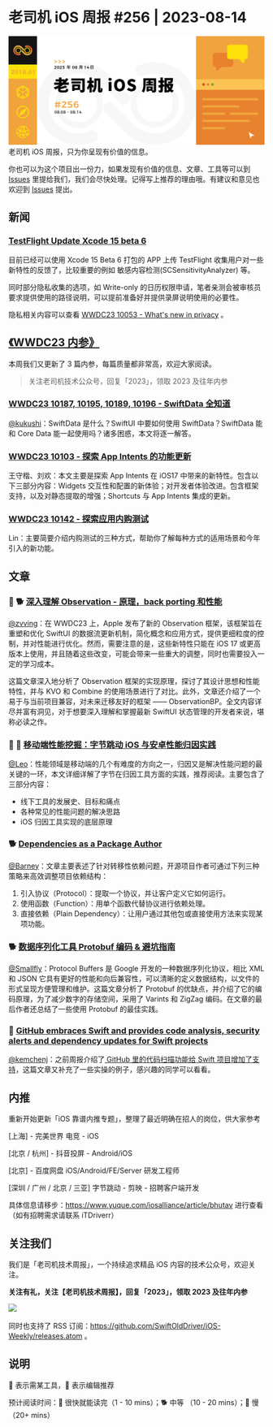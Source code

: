 # 老司机 iOS 周报 #256 | 2023-08-14

![ios-weekly](https://github.com/SwiftOldDriver/iOS-Weekly/blob/master/assets/weekly-header/256.png?raw=true)
老司机 iOS 周报，只为你呈现有价值的信息。

你也可以为这个项目出一份力，如果发现有价值的信息、文章、工具等可以到 [Issues](https://github.com/SwiftOldDriver/iOS-Weekly/issues) 里提给我们，我们会尽快处理。记得写上推荐的理由哦。有建议和意见也欢迎到 [Issues](https://github.com/SwiftOldDriver/iOS-Weekly/issues) 提出。

## 新闻

### [TestFlight Update Xcode 15 beta 6](https://developer.apple.com/news/releases/?id=08022023a)

目前已经可以使用 Xcode 15 Beta 6 打包的 APP 上传 TestFlight 收集用户对一些新特性的反馈了，比较重要的例如 敏感内容检测(SCSensitivityAnalyzer) 等。

同时部分隐私收集的选项，如 Write-only 的日历权限申请，笔者亲测会被审核员要求提供使用的路径说明，可以提前准备好并提供录屏说明使用的必要性。

隐私相关内容可以查看 [WWDC23 10053 - What's new in privacy](https://xiaozhuanlan.com/topic/9504861273) 。

## [《WWDC23 内参》](https://xiaozhuanlan.com/wwdc23)

本周我们又更新了 3 篇内参，每篇质量都非常高，欢迎大家阅读。

> 关注老司机技术公众号，回复「2023」，领取 2023 及往年内参

### [WWDC23 10187, 10195, 10189, 10196 - SwiftData 全知道](https://xiaozhuanlan.com/topic/4937125086)

[@kukushi](https://kukushi.github.io/)：SwiftData 是什么？SwiftUI 中要如何使用 SwiftData？SwiftData 能和 Core Data 能一起使用吗？诸多困惑，本文将逐一解答。

### [WWDC23 10103 - 探索 App Intents 的功能更新](https://xiaozhuanlan.com/topic/9860547123)

王守楷、刘欢：本文主要是探索 App Intents 在 iOS17 中带来的新特性。包含以下三部分内容：Widgets 交互性和配置的新体验；对开发者体验改进。包含框架支持，以及对静态提取的增强；Shortcuts 与 App Intents 集成的更新。

### [WWDC23 10142 - 探索应用内购测试](https://xiaozhuanlan.com/topic/5180246739)

Lin：主要简要介绍内购测试的三种方式，帮助你了解每种方式的适用场景和今年引入的新功能。

## 文章

### 🌟 🐕 [深入理解 Observation - 原理，back porting 和性能](https://onevcat.com/2023/08/observation-framework/)

[@zvving](https://github.com/zvving)：在 WWDC23 上，Apple 发布了新的 Observation 框架，该框架旨在重塑和优化 SwiftUI 的数据流更新机制，简化概念和应用方式，提供更细粒度的控制，并对性能进行优化。然而，需要注意的是，这些新特性只能在 iOS 17 或更高版本上使用，并且随着这些改变，可能会带来一些重大的调整，同时也需要投入一定的学习成本。

这篇文章深入地分析了 Observation 框架的实现原理，探讨了其设计思想和性能特性，并与 KVO 和 Combine 的使用场景进行了对比。此外，文章还介绍了一个易于与当前项目兼容，对未来迁移友好的框架 —— ObservationBP。全文内容详尽并富有洞见，对于想要深入理解和掌握最新 SwiftUI 状态管理的开发者来说，堪称必读之作。

### 🌟 🐢 [移动端性能挖掘：字节跳动 iOS 与安卓性能归因实践](https://mp.weixin.qq.com/s/12Co7Tbvw2PmIZPqFlxaHA)

[@Leo](https://github.com/leomobiledeveloper)：性能领域是移动端的几个有难度的方向之一，归因又是解决性能问题的最关键的一环，本文详细详解了字节在归因工具方面的实践，推荐阅读。主要包含了三部分内容：

* 线下工具的发展史、目标和痛点
* 各种常见的性能问题的解决思路
* iOS 归因工具实现的底层原理

### 🐕 [Dependencies as a Package Author](https://www.massicotte.org/package-author-dependencies)

[@Barney](https://github.com/BarneyZhaoooo)：文章主要表述了针对转移性依赖问题，开源项目作者可通过下列三种策略来高效调整项目依赖结构：

1. 引入协议（Protocol）：提取一个协议，并让客户定义它如何运行。
2. 使用函数（Function）：用单个函数代替协议进行依赖处理。
3. 直接依赖（Plain Dependency）：让用户通过其他包或直接使用方法来实现某项功能。

### 🐕 [数据序列化工具 Protobuf 编码 & 避坑指南](https://mp.weixin.qq.com/s/xH9v4Al3B2vPbZIp2yqZpQ)
[@Smallfly](https://github.com/iostalks)：Protocol Buffers 是 Google 开发的一种数据序列化协议，相比 XML 和 JSON 它具有更好的性能和向后兼容性，可以清晰的定义数据结构，以文件的形式呈现方便管理和维护。这篇文章分析了 Protobuf 的优缺点，并介绍了它的编码原理，为了减少数字的存储空间，采用了 Varints 和 ZigZag 编码。在文章的最后作者还总结了一些使用 Protobuf 的最佳实践。

### 🐎 [GitHub embraces Swift and provides code analysis, security alerts and dependency updates for Swift projects](https://blog.eidinger.info/github-embraces-swift-and-provides-code-analysis-security-alerts-and-dependency-updates-for-swift-projects)

[@kemchenj](https://kemchenj.github.io/)：之前周报介绍了[ GitHub 里的代码扫描功能给 Swift 项目增加了支持](https://github.com/SwiftOldDriver/iOS-Weekly/blob/a6da79a0300d5d99b2a270819f88f6be6ddf1785/Reports/2023/%23250-2023.07.03.md#github-的-dependency-graph-dependabot-alerts-和-advisory-database-现在正式提供-swift-的支持)，这篇文章又补充了一些实操的例子，感兴趣的同学可以看看。

## 内推

重新开始更新「iOS 靠谱内推专题」，整理了最近明确在招人的岗位，供大家参考

[上海] - 完美世界 电竞 - iOS

[北京 / 杭州] - 抖音投屏 - Android/iOS

[北京] - 百度网盘 iOS/Android/FE/Server 研发工程师

[深圳 / 广州 / 北京 / 三亚] 字节跳动 - 剪映 - 招聘客户端开发

具体信息请移步：https://www.yuque.com/iosalliance/article/bhutav 进行查看（如有招聘需求请联系 iTDriverr）

## 关注我们

我们是「老司机技术周报」，一个持续追求精品 iOS 内容的技术公众号，欢迎关注。

**关注有礼，关注【老司机技术周报】，回复「2023」，领取 2023 及往年内参**

![](https://github.com/SwiftOldDriver/iOS-Weekly/blob/master/assets/qrcode_for_wechat.jpg?raw=true)

同时也支持了 RSS 订阅：https://github.com/SwiftOldDriver/iOS-Weekly/releases.atom 。

## 说明

🚧 表示需某工具，🌟 表示编辑推荐

预计阅读时间：🐎 很快就能读完（1 - 10 mins）；🐕 中等 （10 - 20 mins）；🐢 慢（20+ mins）
